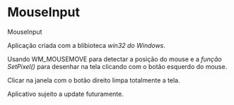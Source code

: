 # MouseInput
MouseInput

Aplicação criada com a blibioteca *win32 do Windows*.

Usando WM_MOUSEMOVE para detectar a posição do mouse e a *função SetPixel()* para desenhar na tela clicando com o botão esquerdo do mouse.

Clicar na janela com o botão direito limpa totalmente a tela.

Aplicativo sujeito a update futuramente.
